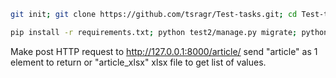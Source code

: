 ```bash
git init; git clone https://github.com/tsragr/Test-tasks.git; cd Test-tasks; python3 -m venv venv; source venv/bin/activate
```

```bash
pip install -r requirements.txt; python test2/manage.py migrate; python test2/manage.py runserver
```
Make post HTTP request to http://127.0.0.1:8000/article/ send "article" as 1 element to return or "article_xlsx" xlsx file
to get list of values.